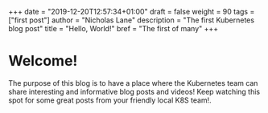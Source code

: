 +++
date = "2019-12-20T12:57:34+01:00"
draft = false
weight = 90
tags = ["first post"]
author = "Nicholas Lane"
description = "The first Kubernetes blog post"
title = "Hello, World!"
bref = "The first of many"
+++

# Welcome!
The purpose of this blog is to have a place where the Kubernetes team can share interesting and informative blog posts and videos! Keep watching this spot for some great posts from your friendly local K8S team!.

